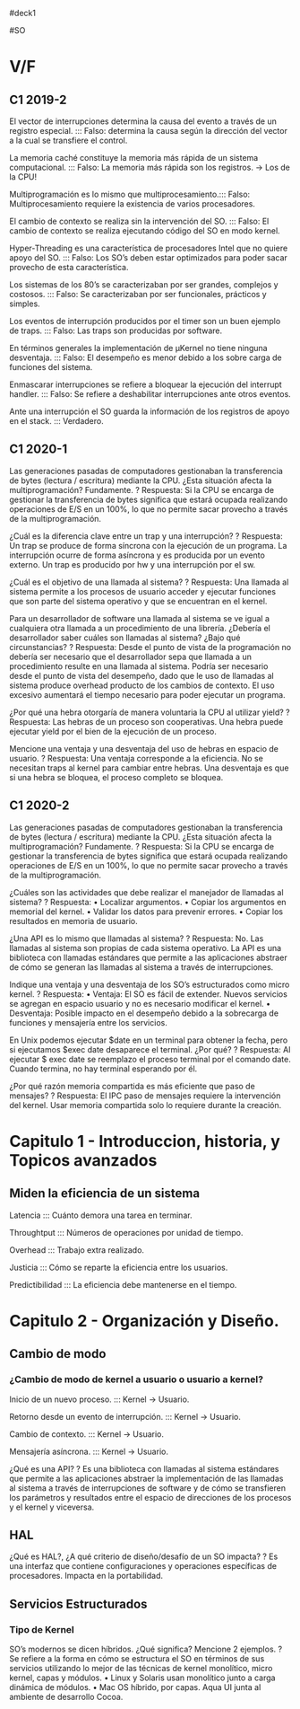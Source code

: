 #deck1

#SO 
# V/F

## C1 2019-2

El vector de interrupciones determina la causa del evento a través de un registro especial. ::: Falso: determina la causa según la dirección del vector a la cual se transfiere el control.
<!--SR:!2021-11-12,11,230!2021-11-01,7,261-->

La memoria caché constituye la memoria más rápida de un sistema computacional. ::: Falso: La memoria más rápida son los registros. -> Los de la CPU!
<!--SR:!2021-12-04,33,281!2021-10-28,3,261-->

Multiprogramación es lo mismo que multiprocesamiento.::: Falso: Multiprocesamiento requiere la existencia de varios procesadores.
<!--SR:!2021-11-24,23,281!2021-10-28,3,262-->

El cambio de contexto se realiza sin la intervención del SO. ::: Falso: El cambio de contexto se realiza ejecutando código del SO en modo kernel.
<!--SR:!2021-11-14,13,262-->

Hyper-Threading es una característica de procesadores Intel que no quiere apoyo del SO. ::: Falso: Los SO’s deben estar optimizados para poder sacar provecho de esta característica.
<!--SR:!2021-10-26,3,250!2021-11-03,2,242-->

Los sistemas de los 80’s se caracterizaban por ser grandes, complejos y costosos. ::: Falso: Se caracterizaban por ser funcionales, prácticos y simples.
<!--SR:!2021-11-02,1,202-->

Los eventos de interrupción producidos por el timer son un buen ejemplo de traps. ::: Falso: Las traps son producidas por software.
<!--SR:!2021-11-26,25,282-->

En términos generales la implementación de µKernel no tiene ninguna desventaja. ::: Falso: El desempeño es menor debido a los sobre carga de funciones del sistema.
<!--SR:!2021-11-16,15,250!2021-10-28,3,262-->

Enmascarar interrupciones se refiere a bloquear la ejecución del interrupt handler. ::: Falso: Se refiere a deshabilitar interrupciones ante otros eventos.
<!--SR:!2021-10-26,1,210!2021-11-03,2,242-->

Ante una interrupción el SO guarda la información de los registros de apoyo en el stack. ::: Verdadero.
<!--SR:!2021-10-26,3,250!2021-11-25,24,282-->


## C1 2020-1

Las generaciones pasadas de computadores gestionaban la transferencia de bytes (lectura / escritura) mediante la CPU. ¿Esta situación afecta la multiprogramación? Fundamente.
?
Respuesta: Si la CPU se encarga de gestionar la transferencia de bytes significa que estará ocupada realizando operaciones de E/S en un 100%, lo que no permite sacar provecho a través de la multiprogramación.
<!--SR:!2021-11-03,2,238-->
<!--SR:!2021-11-03,2,238-->

<!--SR:!2021-11-03,2,242!2021-10-28,3,262-->

¿Cuál es la diferencia clave entre un trap y una interrupción?
?
Respuesta: Un trap se produce de forma síncrona con la ejecución de un programa. La interrupción ocurre de forma asíncrona y es producida por un evento externo. Un trap es producido por hw y una interrupción por el sw.
<!--SR:!2021-11-10,9,242-->

¿Cuál es el objetivo de una llamada al sistema?
?
Respuesta: Una llamada al sistema permite a los procesos de usuario acceder y ejecutar funciones que son parte del sistema operativo y que se encuentran en el kernel.
<!--SR:!2021-11-08,7,222-->

Para un desarrollador de software una llamada al sistema se ve igual a cualquiera otra llamada a un procedimiento de una librería. ¿Debería el desarrollador saber cuáles son llamadas al sistema? ¿Bajo qué circunstancias?
?
Respuesta: Desde el punto de vista de la programación no debería ser necesario que el desarrollador sepa que llamada a un procedimiento resulte en una llamada al sistema. Podría ser necesario desde el punto de vista del desempeño, dado que le uso de llamadas al sistema produce overhead producto de los cambios de contexto. El uso excesivo aumentará el tiempo necesario para poder ejecutar un programa.
<!--SR:!2021-11-02,1,202-->

¿Por qué una hebra otorgaría de manera voluntaria la CPU al utilizar yield?
?
Respuesta: Las hebras de un proceso son cooperativas. Una hebra puede ejecutar yield por el bien de la ejecución de un proceso.
<!--SR:!2021-11-02,1,202-->

Mencione una ventaja y una desventaja del uso de hebras en espacio de usuario.
?
Respuesta: Una ventaja corresponde a la eficiencia. No se necesitan traps al kernel para cambiar entre hebras. Una desventaja es que si una hebra se bloquea, el proceso completo se bloquea.
<!--SR:!2021-11-02,1,202-->

## C1 2020-2

Las generaciones pasadas de computadores gestionaban la transferencia de bytes (lectura / escritura) mediante la CPU. ¿Esta situación afecta la multiprogramación? Fundamente.
?
Respuesta: Si la CPU se encarga de gestionar la transferencia de bytes significa que estará ocupada realizando operaciones de E/S en un 100%, lo que no permite sacar provecho a través de la multiprogramación.
<!--SR:!2021-11-03,2,238-->
<!--SR:!2021-11-03,2,238-->

<!--SR:!2021-11-03,2,242!2021-10-28,3,262-->

¿Cuáles son las actividades que debe realizar el manejador de llamadas al sistema?
?
Respuesta:
• Localizar argumentos.
• Copiar los argumentos en memorial del kernel.
• Validar los datos para prevenir errores.
• Copiar los resultados en memoria de usuario.
<!--SR:!2021-11-02,1,202-->

¿Una API es lo mismo que llamadas al sistema?
?
Respuesta: No. Las llamadas al sistema son propias de cada sistema operativo. La API es una biblioteca con llamadas estándares que permite a las aplicaciones abstraer de cómo se generan las llamadas al sistema a través de interrupciones.
<!--SR:!2021-11-12,11,242-->

Indique una ventaja y una desventaja de los SO’s estructurados como micro kernel.
?
Respuesta:
• Ventaja: El SO es fácil de extender. Nuevos servicios se agregan en espacio usuario y no es necesario modificar el kernel.
• Desventaja: Posible impacto en el desempeño debido a la sobrecarga de funciones y mensajería entre los servicios.
<!--SR:!2021-11-02,1,202-->

En Unix podemos ejecutar $date en un terminal para obtener la fecha, pero si ejecutamos $exec date desaparece el terminal. ¿Por qué?
?
Respuesta: Al ejecutar $ exec date se reemplazo el proceso terminal por el comando date. Cuando termina, no hay terminal esperando por él.
<!--SR:!2021-11-02,1,202-->

¿Por qué razón memoria compartida es más eficiente que paso de mensajes?
?
Respuesta: El IPC paso de mensajes requiere la intervención del kernel. Usar memoria compartida solo lo requiere durante la creación.
<!--SR:!2021-11-03,2,222-->

# Capitulo 1 -  Introduccion, historia, y Topicos avanzados

## Miden la eficiencia de un sistema

Latencia ::: Cuánto demora una tarea en terminar.
<!--SR:!2021-11-13,12,230!2021-10-28,3,262-->
Throughtput ::: Números de operaciones por unidad de tiempo.
<!--SR:!2021-11-02,1,202-->
Overhead ::: Trabajo extra realizado.
<!--SR:!2021-10-26,1,210!2021-11-03,2,222-->
Justicia ::: Cómo se reparte la eficiencia entre los usuarios.
<!--SR:!2021-11-11,10,230!2021-10-29,4,241-->
Predictibilidad ::: La eficiencia debe mantenerse en el tiempo.
<!--SR:!2021-11-11,10,230!2021-10-28,3,262-->


# Capitulo 2 - Organización y Diseño.
## Cambio de modo

### ¿Cambio de modo de kernel a usuario o usuario a kernel?

Inicio de un nuevo proceso. ::: Kernel -> Usuario.
<!--SR:!2021-11-13,12,230!2021-10-28,3,262-->
Retorno desde un evento de interrupción. ::: Kernel -> Usuario.
<!--SR:!2021-11-15,14,262-->
Cambio de contexto. ::: Kernel -> Usuario.
<!--SR:!2021-11-03,2,222-->
Mensajería asíncrona. ::: Kernel -> Usuario.
<!--SR:!2021-10-28,3,230!2021-11-27,26,282-->

¿Qué es una API?
?
Es una biblioteca con llamadas al sistema estándares que permite a las aplicaciones abstraer la implementación de las llamadas al sistema a través de interrupciones de software y de cómo se transfieren los parámetros y resultados entre el espacio de direcciones de los procesos y el kernel y viceversa.
<!--SR:!2021-11-10,9,221-->


## HAL

¿Qué es HAL?, ¿A qué criterio de diseño/desafío de un SO impacta?
?
Es una interfaz que contiene configuraciones y operaciones específicas de procesadores. Impacta en la portabilidad.
<!--SR:!2021-11-09,8,222-->

## Servicios Estructurados

### Tipo de Kernel

SO’s modernos se dicen híbridos. ¿Qué significa? Mencione 2 ejemplos.
?
Se refiere a la forma en cómo se estructura el SO en términos de sus servicios utilizando lo mejor de las técnicas de kernel monolítico, micro kernel, capas y módulos.
• Linux y Solaris usan monolítico junto a carga dinámica de módulos.
• Mac OS híbrido, por capas. Aqua UI junta al ambiente de desarrollo Cocoa.
<!--SR:!2021-11-02,1,202-->